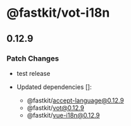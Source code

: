 # @fastkit/vot-i18n

## 0.12.9

### Patch Changes

- test release

- Updated dependencies []:
  - @fastkit/accept-language@0.12.9
  - @fastkit/vot@0.12.9
  - @fastkit/vue-i18n@0.12.9
